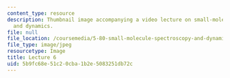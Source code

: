 ```yaml
---
content_type: resource
description: Thumbnail image accompanying a video lecture on small-molecule spectroscopy
  and dynamics.
file: null
file_location: /coursemedia/5-80-small-molecule-spectroscopy-and-dynamics-fall-2008/5b9fc68e51c20cba1b2e5083251db72c_mit5_80f08lec6_th.jpg
file_type: image/jpeg
resourcetype: Image
title: Lecture 6
uid: 5b9fc68e-51c2-0cba-1b2e-5083251db72c
---
```

